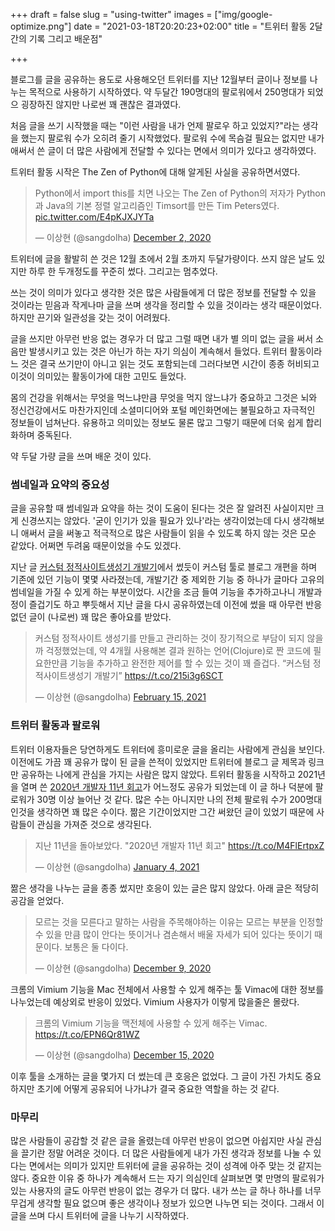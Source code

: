 +++
draft = false
slug = "using-twitter"
images = ["img/google-optimize.png"]
date = "2021-03-18T20:20:23+02:00"
title = "트위터 활동 2달 간의 기록 그리고 배운점"

+++

블로그를 글을 공유하는 용도로 사용해오던 트위터를 지난 12월부터 글이나 정보를 나누는 목적으로 사용하기 시작하였다. 약 두달간 190명대의 팔로워에서 250명대가 되었으 굉장하진 않지만 나로썬 꽤 괜찮은 결과였다.

처음 글을 쓰기 시작했을 때는 "이런 사람을 내가 언제 팔로우 하고 있었지?"라는 생각을 했는지 팔로워 수가 오히려 줄기 시작했었다. 팔로워 수에 목슴걸 필요는 없지만 내가 애써서 쓴 글이 더 많은 사람에게 전달할 수 있다는 면에서 의미가 있다고 생각하였다.

트위터 활동 시작은 The Zen of Python에 대해 알게된 사실을 공유하면서였다.

<blockquote class="twitter-tweet"><p lang="ko" dir="ltr">Python에서 import this를 치면 나오는 The Zen of Python의 저자가 Python과 Java의 기본 정렬 알고리즘인 Timsort를 만든 Tim Peters였다. <a href="https://t.co/E4pKJXJYTa">pic.twitter.com/E4pKJXJYTa</a></p>&mdash; 이상현 (@sangdolha) <a href="https://twitter.com/sangdolha/status/1334239335512727556?ref_src=twsrc%5Etfw">December 2, 2020</a></blockquote> <script async src="https://platform.twitter.com/widgets.js" charset="utf-8"></script>

트위터에 글을 활발히 쓴 것은 12월 초에서 2월 초까지 두달가량이다. 쓰지 않은 날도 있지만 하루 한 두개정도를 꾸준히 썼다. 그리고는 멈추었다.

쓰는 것이 의미가 있다고 생각한 것은 많은 사람들에게 더 많은 정보를 전달할 수 있을 것이라는 믿음과 작게나마 글을 쓰며 생각을 정리할 수 있을 것이라는 생각 때문이었다. 하지만 끈기와 일관성을 갖는 것이 어려웠다.

글을 쓰지만 아무런 반응 없는 경우가 더 많고 그럴 때면 내가 별 의미 없는 글을 써서 소음만 발생시키고 있는 것은 아닌가 하는 자기 의심이 계속해서 들었다. 트위터 활동이라느 것은 결국 쓰기만이 아니고 읽는 것도 포함되는데 그러다보면 시간이 종종 허비되고 이것이 의미있는 활동이가에 대한 고민도 들었다.

몸의 건강을 위해서는 무엇을 먹느냐만큼 무엇을 먹지 않느냐가 중요하고 그것은 뇌와 정신건강에서도 마찬가지인데 소셜미디어와 포털 메인화면에는 불필요하고 자극적인 정보들이 넘쳐난다. 유용하고 의미있는 정보도 물론 많고 그렇기 때문에 더욱 쉽게 합리화하며 중독된다.

약 두달 가량 글을 쓰며 배운 것이 있다.

### 썸네일과 요약의 중요성

글을 공유할 때 썸네일과 요약을 하는 것이 도움이 된다는 것은 잘 알려진 사실이지만 크게 신경쓰지는 않았다. '굳이 인기가 있을 필요가 있나'라는 생각이었는데 다시 생각해보니 애써서 글을 써놓고 적극적으로 많은 사람들이 읽을 수 있도록 하지 않는 것은 모순 같았다. 어쩌면 두려움 때문이었을 수도 있겠다.

지난 글 [커스텀 정적사이트생성기 개발기](https://iamsang.com/blog/2020/10/10/custom-static-site-generator/)에서 썼듯이 커스텀 툴로 블로그 개편을 하며 기존에 있던 기능이 몇몇 사라졌는데, 개발기간 중 제외한 기능 중 하나가 글마다 고유의 썸네일을 가질 수 있게 하는 부분이었다. 시간을 조금 들여 기능을 추가하고나니 개발과정이 즐겁기도 하고 뿌듯해서 지난 글을 다시 공유하였는데 이전에 썼을 때 아무런 반응 없던 글이 (나로썬) 꽤 많은 좋아요를 받았다.

<blockquote class="twitter-tweet"><p lang="ko" dir="ltr">커스텀 정적사이트 생성기를 만들고 관리하는 것이 장기적으로 부담이 되지 않을까 걱정했었는데, 약 4개월 사용해본 결과 원하는 언어(Clojure)로 짠 코드에 필요한만큼 기능을 추가하고 완전한 제어를 할 수 있는 것이 꽤 즐겁다. “커스텀 정적사이트생성기 개발기” <a href="https://t.co/215i3g6SCT">https://t.co/215i3g6SCT</a></p>&mdash; 이상현 (@sangdolha) <a href="https://twitter.com/sangdolha/status/1361418014483046403?ref_src=twsrc%5Etfw">February 15, 2021</a></blockquote> <script async src="https://platform.twitter.com/widgets.js" charset="utf-8"></script>

### 트위터 활동과 팔로워

트위터 이용자들은 당연하게도 트위터에 흥미로운 글을 올리는 사람에게 관심을 보인다. 이전에도 가끔 꽤 공유가 많이 된 글을 쓴적이 있었지만 트위터에 블로그 글 제목과 링크만 공유하는 나에게 관심을 가지는 사람은 많지 않았다. 트위터 활동을 시작하고 2021년을 열며 쓴 [2020년 개발자 11년 회고](https://iamsang.com/blog/2021/01/04/2020-retro/)가 어느정도 공유가 되었는데 이 글 하나 덕분에 팔로워가 30명 이상 늘어난 것 같다. 많은 수는 아니지만 나의 전체 팔로워 수가 200명대인것을 생각하면 꽤 많은 수이다. 짦은 기간이었지만 그간 써왔던 글이 있었기 때문에 사람들이 관심을 가져준 것으로 생각된다.

<blockquote class="twitter-tweet"><p lang="ko" dir="ltr">지난 11년을 돌아보았다. &quot;2020년 개발자 11년 회고&quot; <a href="https://t.co/M4FlErtpxZ">https://t.co/M4FlErtpxZ</a></p>&mdash; 이상현 (@sangdolha) <a href="https://twitter.com/sangdolha/status/1346197013235453961?ref_src=twsrc%5Etfw">January 4, 2021</a></blockquote> <script async src="https://platform.twitter.com/widgets.js" charset="utf-8"></script>

짦은 생각을 나누는 글을 종종 썼지만 호응이 있는 글은 많지 않았다. 아래 글은 적당히 공감을 얻었다.

<blockquote class="twitter-tweet"><p lang="ko" dir="ltr">모르는 것을 모른다고 말하는 사람을 주목해야하는 이유는 모르는 부분을 인정할 수 있을 만큼 많이 안다는 뜻이거나 겸손해서 배울 자세가 되어 있다는 뜻이기 때문이다. 보통은 둘 다이다.</p>&mdash; 이상현 (@sangdolha) <a href="https://twitter.com/sangdolha/status/1336728977302560774?ref_src=twsrc%5Etfw">December 9, 2020</a></blockquote> <script async src="https://platform.twitter.com/widgets.js" charset="utf-8"></script>

크롬의 Vimium 기능을 Mac 전체에서 사용할 수 있게 해주는 툴 Vimac에 대한 정보를 나누었는데 예상외로 반응이 있었다. Vimium 사용자가 이렇게 많을줄은 몰랐다.

<blockquote class="twitter-tweet"><p lang="ko" dir="ltr">크롬의 Vimium 기능을 맥전체에 사용할 수 있게 해주는 Vimac. <a href="https://t.co/EPN6Qr81WZ">https://t.co/EPN6Qr81WZ</a></p>&mdash; 이상현 (@sangdolha) <a href="https://twitter.com/sangdolha/status/1338953350465937408?ref_src=twsrc%5Etfw">December 15, 2020</a></blockquote> <script async src="https://platform.twitter.com/widgets.js" charset="utf-8"></script>

이후 툴을 소개하는 글을 몇가지 더 썼는데 큰 호응은 없었다. 그 글이 가진 가치도 중요하지만 초기에 어떻게 공유되어 나가냐가 결국 중요한 역할을 하는 것 같다.

### 마무리

많은 사람들이 공감할 것 같은 글을 올렸는데 아무런 반응이 없으면 아쉽지만 사실 관심을 끌기란 정말 어려운 것이다. 더 많은 사람들에게 내가 가진 생각과 정보를 나눌 수 있다는 면에서는 의미가 있지만 트위터에 글을 공유하는 것이 성격에 아주 맞는 것 같지는 않다. 중요한 이유 중 하나가 계속해서 드는 자기 의심인데 살펴보면 몇 만명의 팔로워가 있는 사용자의 글도 아무런 반응이 없는 경우가 더 많다. 내가 쓰는 글 하나 하나를 너무 무겁게 생각할 필요 없으며 좋은 생각이나 정보가 있으면 나누면 되는 것이다. 그래서 이 글을 쓰며 다시 트위터에 글을 나누기 시작하였다.

